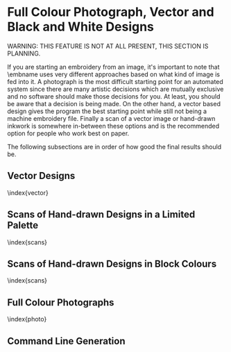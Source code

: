 # Full Colour Photograph, Vector and Black and White Designs

WARNING: THIS FEATURE IS NOT AT ALL PRESENT, THIS SECTION IS PLANNING.

If you are starting an embroidery from an image, it's important to note that \embname uses very different
approaches based on what kind of image is fed into it. A photograph is the most difficult starting point
for an automated system since there are many artistic decisions which are mutually exclusive and
no software should make those decisions for you. At least, you should be aware that a decision is being made.
On the other hand, a vector based design gives the program the best starting point while still not being
a machine embroidery file. Finally a scan of a vector image or hand-drawn inkwork is somewhere in-between
these options and is the recommended option for people who work best on paper.

The following subsections are in order of how good the final results should be.

## Vector Designs
\index{vector}


## Scans of Hand-drawn Designs in a Limited Palette
\index{scans}


## Scans of Hand-drawn Designs in Block Colours
\index{scans}


## Full Colour Photographs
\index{photo}



## Command Line Generation


